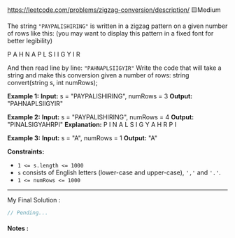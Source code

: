 https://leetcode.com/problems/zigzag-conversion/description/
🟨Medium

The string `"PAYPALISHIRING"` is written in a zigzag pattern on a given number of rows like this: (you may want to display this pattern in a fixed font for better legibility)

P   A   H   N
A P L S I I G
Y   I   R

And then read line by line: `"PAHNAPLSIIGYIR"`
Write the code that will take a string and make this conversion given a number of rows:
string convert(string s, int numRows);

**Example 1:**
**Input:** s = "PAYPALISHIRING", numRows = 3
**Output:** "PAHNAPLSIIGYIR"

**Example 2:**
**Input:** s = "PAYPALISHIRING", numRows = 4
**Output:** "PINALSIGYAHRPI"
**Explanation:**
P     I    N
A   L S  I G
Y A   H R
P     I

**Example 3:**
**Input:** s = "A", numRows = 1
**Output:** "A"

**Constraints:**

- `1 <= s.length <= 1000`
- `s` consists of English letters (lower-case and upper-case), `','` and `'.'`.
- `1 <= numRows <= 1000`

---

My Final Solution :
```cpp
// Pending...
```
#### Notes :
